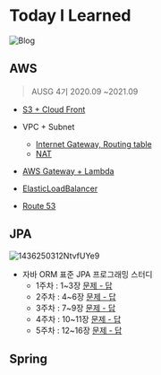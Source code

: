 # Today I Learned

![Blog](https://img.shields.io/badge/Blog-dar0m.tistory.com-blue)

## AWS

> AUSG 4기 2020.09 ~2021.09

- [S3 + Cloud Front](https://github.com/vo0a/TIL/blob/master/AWS/200924%20S3%EC%99%80%20Cloud%20Front.md)

- VPC + Subnet

  - [Internet Gateway, Routing table](https://github.com/vo0a/TIL/blob/master/AWS/201008%20VPC%EC%99%80%20Subnet.md)
  - [NAT](https://github.com/vo0a/TIL/blob/master/AWS/201015%20VPC%EC%99%80%20Subnet%202.md)
  
- [AWS Gateway + Lambda](https://github.com/vo0a/TIL/blob/master/AWS/201029%20AWS%20Gateway%EC%99%80%20Lambda.md)

- [ElasticLoadBalancer](https://github.com/vo0a/TIL/blob/master/AWS/201105%20ElasticLoadBalancer.md)

- [Route 53](https://github.com/vo0a/TIL/blob/master/AWS/201203%20Route53.md)

  

## JPA

![1436250312NtvfUYe9](https://user-images.githubusercontent.com/44438366/90336599-e3445f80-e017-11ea-9889-619f55ec7b39.jpg)

- 자바 ORM 표준 JPA 프로그래밍 스터디
  - 1주차 : 1~3장 [문제 - 답](https://github.com/vo0a/TIL/blob/master/JPA/JPA%20%EC%8A%A4%ED%84%B0%EB%94%94%201%EC%A3%BC%EC%B0%A8%20%EB%AC%B8%EC%A0%9C%20-%20%EB%8B%B5.md)
  - 2주차 : 4~6장 [문제 - 답](https://github.com/vo0a/TIL/blob/master/JPA/JPA%20%EC%8A%A4%ED%84%B0%EB%94%94%202%EC%A3%BC%EC%B0%A8%20%EB%AC%B8%EC%A0%9C%20-%20%EB%8B%B5.md)
  - 3주차 : 7~9장 [문제 - 답](https://github.com/vo0a/TIL/blob/master/JPA/JPA%20%EC%8A%A4%ED%84%B0%EB%94%94%203%EC%A3%BC%EC%B0%A8%20%EB%AC%B8%EC%A0%9C%20-%20%EB%8B%B5.md)
  - 4주차 : 10~11장 [문제 - 답](https://github.com/vo0a/TIL/blob/master/JPA/JPA%20%EC%8A%A4%ED%84%B0%EB%94%94%204%EC%A3%BC%EC%B0%A8%20%EB%AC%B8%EC%A0%9C%20-%20%EB%8B%B5.md)
  - 5주차 : 12~16장 [문제 - 답](https://github.com/vo0a/TIL/blob/master/JPA/JPA%20%EC%8A%A4%ED%84%B0%EB%94%94%205%EC%A3%BC%EC%B0%A8%20%EB%AC%B8%EC%A0%9C%20-%20%EB%8B%B5.md)



## Spring



